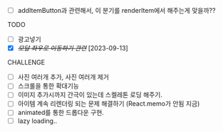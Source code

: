 - [ ] addItemButton과 관련해서, 이 분기를
      renderItem에서 해주는게 맞을까??

TODO

- [ ] 광고넣기
- [x] ~~_모달 좌우로 이동하기 관련_~~ [2023-09-13]

CHALLENGE

- [ ] 사진 여러개 추가, 사진 여러개 제거
- [ ] 스크롤을 통한 확대기능
- [ ] 이미지 추가시까지 간극이 있는데 스켈레톤 로딩 해주기.
- [ ] 아이템 계속 리렌더링 되는 문제 해결하기 (React.memo가 안됨 지금)
- [ ] animated를 통한 드롭다운 구현.
- [ ] lazy loading..

